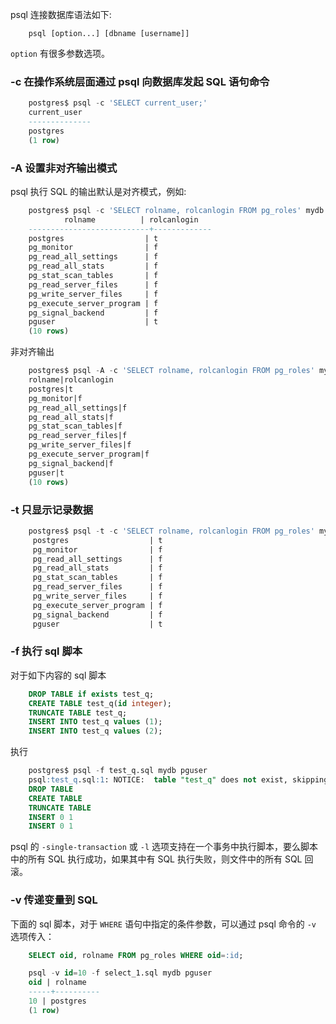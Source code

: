 
psql 连接数据库语法如下:
```shell
    psql [option...] [dbname [username]]
```
`option` 有很多参数选项。


### -c 在操作系统层面通过 psql 向数据库发起 SQL 语句命令

```sql
    postgres$ psql -c 'SELECT current_user;'
    current_user 
    --------------
    postgres
    (1 row)
```


### -A 设置非对齐输出模式

psql 执行 SQL 的输出默认是对齐模式，例如:
```sql
    postgres$ psql -c 'SELECT rolname, rolcanlogin FROM pg_roles' mydb pguser
            rolname          | rolcanlogin 
    ---------------------------+-------------
    postgres                  | t
    pg_monitor                | f
    pg_read_all_settings      | f
    pg_read_all_stats         | f
    pg_stat_scan_tables       | f
    pg_read_server_files      | f
    pg_write_server_files     | f
    pg_execute_server_program | f
    pg_signal_backend         | f
    pguser                    | t
    (10 rows)
```

非对齐输出
```sql
    postgres$ psql -A -c 'SELECT rolname, rolcanlogin FROM pg_roles' mydb pguser
    rolname|rolcanlogin
    postgres|t
    pg_monitor|f
    pg_read_all_settings|f
    pg_read_all_stats|f
    pg_stat_scan_tables|f
    pg_read_server_files|f
    pg_write_server_files|f
    pg_execute_server_program|f
    pg_signal_backend|f
    pguser|t
    (10 rows)
```


### -t 只显示记录数据

```sql
    postgres$ psql -t -c 'SELECT rolname, rolcanlogin FROM pg_roles' mydb pguser
     postgres                  | t
     pg_monitor                | f
     pg_read_all_settings      | f
     pg_read_all_stats         | f
     pg_stat_scan_tables       | f
     pg_read_server_files      | f
     pg_write_server_files     | f
     pg_execute_server_program | f
     pg_signal_backend         | f
     pguser                    | t
```


### -f 执行 sql 脚本

对于如下内容的 sql 脚本
```sql
    DROP TABLE if exists test_q;
    CREATE TABLE test_q(id integer);
    TRUNCATE TABLE test_q;
    INSERT INTO test_q values (1);
    INSERT INTO test_q values (2); 
```

执行
```sql
    postgres$ psql -f test_q.sql mydb pguser
    psql:test_q.sql:1: NOTICE:  table "test_q" does not exist, skipping
    DROP TABLE
    CREATE TABLE
    TRUNCATE TABLE
    INSERT 0 1
    INSERT 0 1
```
psql 的 `-single-transaction` 或 `-l` 选项支持在一个事务中执行脚本，要么脚本中的所有 SQL 执行成功，如果其中有 SQL 执行失败，则文件中的所有 SQL 回滚。


### -v 传递变量到 SQL

下面的 sql 脚本，对于 `WHERE` 语句中指定的条件参数，可以通过 psql 命令的 `-v` 选项传入：
```sql
    SELECT oid, rolname FROM pg_roles WHERE oid=:id;
```

```sql
    psql -v id=10 -f select_1.sql mydb pguser
    oid | rolname  
    -----+----------
    10 | postgres
    (1 row)
```
